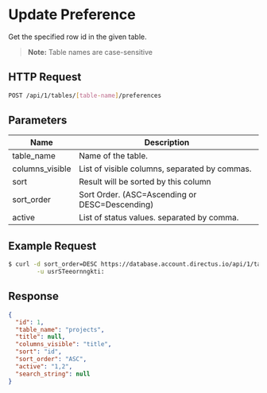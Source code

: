 # Update Preference

Get the specified row id in the given table.

> **Note:** Table names are case-sensitive

## HTTP Request

```bash
POST /api/1/tables/[table-name]/preferences
```

## Parameters

Name             | Description
---------------- | -----------
table_name       | Name of the table.
columns_visible  | List of visible columns, separated by commas.
sort             | Result will be sorted by this column
sort_order       | Sort Order. (ASC=Ascending or DESC=Descending)
active           | List of status values. separated by comma.

## Example Request

```bash
$ curl -d sort_order=DESC https://database.account.directus.io/api/1/tables/projects/preferences \
        -u usrSTeeornngkti:
```

## Response

```json
{
  "id": 1,
  "table_name": "projects",
  "title": null,
  "columns_visible": "title",
  "sort": "id",
  "sort_order": "ASC",
  "active": "1,2",
  "search_string": null
}
```
